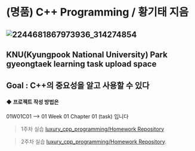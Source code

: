(명품) C++ Programming / 황기태 지음 
=============

![2244681867973936_314274854](https://github.com/user-attachments/assets/2b177aa4-0fde-4306-9712-7c9e096289f1)
-------------
KNU(Kyungpook National University) Park gyeongtaek learning task upload space
-------------
## Goal : C++의 중요성을 알고 사용할 수 있다 ###

#### ◆ 프로젝트 작성 방법은 ####
01W01C01 --> 01 Week 01 Chapter 01 (task) 입니다

> 1주차 실습
[luxury_cpp_programming/Homework Repository](https://github.com/KOREANFREI/Luxury_Cpp_Programming/tree/main/Homework%20Repository/chapter%201)

> 2주차 실습
[luxury_cpp_programming/Homework Repository](https://github.com/KOREANFREI/Luxury_Cpp_Programming/tree/main/Homework%20Repository/chapter%202).
